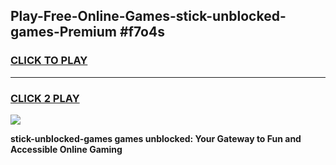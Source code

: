 
## Play-Free-Online-Games-stick-unblocked-games-Premium #f7o4s
<h3>
<a href="https://premium.freeplayer.one?title=stick-unblocked-games&ref=8M">CLICK TO PLAY</a></h3>
<hr>

<h3>
<a href="https://premium.freeplayer.one?title=stick-unblocked-games&ref=8M">CLICK 2 PLAY</a>
  
</h3>

<a href="https://premium.freeplayer.one?title=stick-unblocked-games&ref=8M"><img src="https://clearcache.store/games.png"></a>


**stick-unblocked-games games unblocked: Your Gateway to Fun and Accessible Online Gaming**
